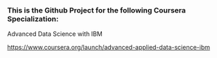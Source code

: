 ### This is the Github Project for the following Coursera Specialization:

Advanced Data Science with IBM

https://www.coursera.org/launch/advanced-applied-data-science-ibm
